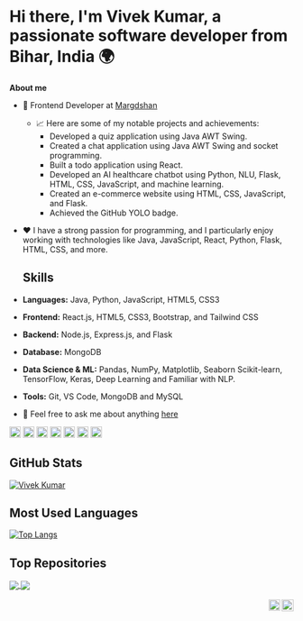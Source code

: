 # Hi there, I'm **Vivek Kumar**, a passionate software developer from Bihar, India 🌍

**About me**

- 💼 Frontend Developer at [Margdshan](https://marg-darshan.com/)

  - 📈 Here are some of my notable projects and achievements:
    - Developed a quiz application using Java AWT Swing.
    - Created a chat application using Java AWT Swing and socket programming.
    - Built a todo application using React.
    - Developed an AI healthcare chatbot using Python, NLU, Flask, HTML, CSS, JavaScript, and machine learning.
    - Created an e-commerce website using HTML, CSS, JavaScript, and Flask.
    - Achieved the GitHub YOLO badge.

- ❤️ I have a strong passion for programming, and I particularly enjoy working with technologies like Java, JavaScript, React, Python, Flask, HTML, CSS, and more.

  ## Skills

- **Languages:** Java, Python, JavaScript, HTML5, CSS3
- **Frontend:** React.js, HTML5, CSS3, Bootstrap, and Tailwind CSS
- **Backend:** Node.js, Express.js, and Flask
- **Database:** MongoDB
- **Data Science & ML:** Pandas, NumPy, Matplotlib, Seaborn Scikit-learn, TensorFlow, Keras, Deep Learning and Familiar with NLP.
- **Tools:** Git, VS Code, MongoDB and MySQL


- 💬 Feel free to ask me about anything [here](https://github.com/Bholuvivek)

<code><img height="20" alt="java" src="https://img.icons8.com/color/48/000000/java-coffee-cup-logo--v1.png"></code>
<code><img height="20" alt="javascript" src="https://img.icons8.com/color/48/000000/javascript--v1.png"></code>
<code><img height="20" alt="react" src="https://img.icons8.com/ultraviolet/40/000000/react.png"></code>
<code><img height="20" alt="html" src="https://img.icons8.com/color/48/000000/html-5--v1.png"></code>
<code><img height="20" alt="css" src="https://img.icons8.com/color/48/000000/css3.png"></code>
<code><img height="20" alt="python" src="https://img.icons8.com/color/48/000000/python--v1.png"></code>
<code><img height="20" alt="sql" src="https://img.icons8.com/fluent/48/000000/sql.png"></code>

## GitHub Stats

[![Vivek Kumar ](https://github-readme-stats.vercel.app/api?username=Bholuvivek&show_icons=true&theme=dark)](https://github.com/anuraghazra/github-readme-stats)

## Most Used Languages

[![Top Langs](https://github-readme-stats.vercel.app/api/top-langs/?username=Bholuvivek&layout=compact&theme=dark)](https://github.com/anuraghazra/github-readme-stats)


## Top Repositories

<a href="https://github.com/Bholuvivej/SPFD">
  <img align="center" src="https://github-readme-stats.vercel.app/api/pin/?username=Bholuvivek&repo=SPFD&theme=buefy" />
</a>

<a href="https://github.com/Bholuvivek/React-Projects">
  <img align="center" src="https://github-readme-stats.vercel.app/api/pin/?username=Bholuvivek&repo=React-Projects&theme=buefy" />
</a>

<br />
<br />

<a href="https://twitter.com/BholuVivek">
  <img align="right" alt="Vivek | Twitter" width="21px" src="https://img.icons8.com/color/48/000000/twitter--v1.png" />
</a>
<a href="https://www.linkedin.com/in/vivekbholu/">
  <img align="right" alt="Vivek Kumar | LinkedIn" width="20px" src="https://img.icons8.com/color/48/000000/linkedin-circled--v1.png" />
</a>
